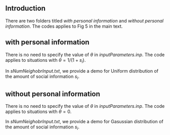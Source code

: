 ## Introduction

There are two folders titled *with personal information* and *without personal information*.
The codes applies to Fig 5 in the main text.

## with personal information

There is no need to specify the value of $\theta$ in *inputParameters.inp*. The code applies to situations with $\theta=1/(1+s_i)$.

In *sNumNeighobrInput.txt*, we provide a demo for Uniform distribution of the amount of social information $s_i$.

## without personal information

There is no need to specify the value of $\theta$ in *inputParameters.inp*. The code applies to situations with $\theta=0$.

In *sNumNeighobrInput.txt*, we provide a demo for Gasussian distribution of the amount of social information $s_i$.
